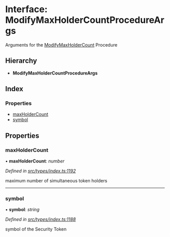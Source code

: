 # Interface: ModifyMaxHolderCountProcedureArgs

Arguments for the [ModifyMaxHolderCount](../enums/_types_index_.proceduretype.md#modifymaxholdercount) Procedure

## Hierarchy

* **ModifyMaxHolderCountProcedureArgs**

## Index

### Properties

* [maxHolderCount](_types_index_.modifymaxholdercountprocedureargs.md#maxholdercount)
* [symbol](_types_index_.modifymaxholdercountprocedureargs.md#symbol)

## Properties

###  maxHolderCount

• **maxHolderCount**: *number*

*Defined in [src/types/index.ts:1192](https://github.com/PolymathNetwork/polymath-sdk/blob/e8bbc1e/src/types/index.ts#L1192)*

maximum number of simultaneous token holders

___

###  symbol

• **symbol**: *string*

*Defined in [src/types/index.ts:1188](https://github.com/PolymathNetwork/polymath-sdk/blob/e8bbc1e/src/types/index.ts#L1188)*

symbol of the Security Token
